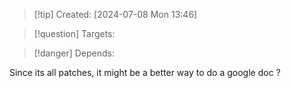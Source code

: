 
>[!tip] Created: [2024-07-08 Mon 13:46]

>[!question] Targets: 

>[!danger] Depends: 

Since its all patches, it might be a better way to do a google doc ?

